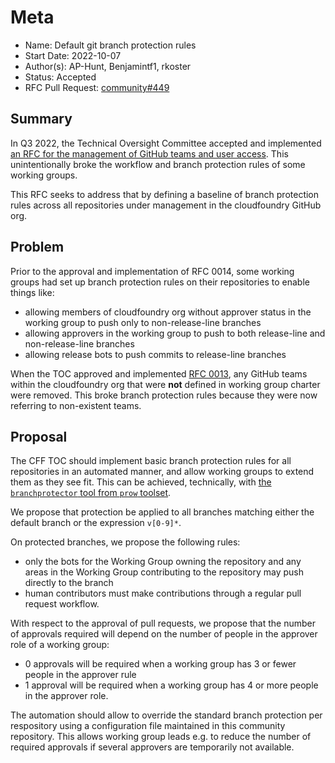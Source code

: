 # Meta
[meta]: #meta
- Name: Default git branch protection rules
- Start Date: 2022-10-07
- Author(s): AP-Hunt, Benjamintf1, rkoster
- Status: Accepted
- RFC Pull Request: [community#449](https://github.com/cloudfoundry/community/pull/449)


## Summary

In Q3 2022, the Technical Oversight Committee accepted and implemented [an RFC for the management of GitHub teams and user access](https://github.com/cloudfoundry/community/blob/main/toc/rfc/rfc-0014-github-teams-and-access.md). This unintentionally broke the workflow and branch protection rules of some working groups.

This RFC seeks to address that by defining a baseline of branch protection rules across all repositories under management in the cloudfoundry GitHub org.

## Problem

Prior to the approval and implementation of RFC 0014, some working groups had set up branch protection rules on their repositories to enable things like:
* allowing members of cloudfoundry org without approver status in the working group to push only to non-release-line branches
* allowing approvers in the working group to push to both release-line and non-release-line branches
* allowing release bots to push commits to release-line branches

When the TOC approved and implemented [RFC 0013](https://github.com/cloudfoundry/community/blob/main/toc/rfc/rfc-0013-remove-nonstandard-github-teams.md), any GitHub teams within the cloudfoundry org that were **not** defined in working group charter were removed. This broke branch protection rules because they were now referring to non-existent teams.

## Proposal

The CFF TOC should implement basic branch protection rules for all repositories in an automated manner, and allow working groups to extend them as they see fit. This can be achieved, technically, with [the `branchprotector` tool from `prow` toolset](https://github.com/kubernetes/test-infra/blob/master/prow/cmd/branchprotector/README.md).

We propose that protection be applied to all branches matching either the default branch or the expression `v[0-9]*`.

On protected branches, we propose the following rules:
* only the bots for the Working Group owning the repository and any areas in the Working Group contributing to the repository may push directly to the branch
* human contributors must make contributions through a regular pull request workflow.

With respect to the approval of pull requests, we propose that the number of approvals required will depend on the number of people in the approver role of a working group:
* 0 approvals will be required when a working group has 3 or fewer people in the approver rule
* 1 approval will be required when a working group has 4 or more people in the approver role.

The automation should allow to override the standard branch protection per respository using a configuration file maintained in this community repository. This allows working group leads e.g. to reduce the number of required approvals if several approvers are temporarily not available.

